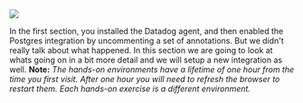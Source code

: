 <img src="/technovangelist/scenarios/k8s6-applications/assets/nginxdash.png" class="heroimg"/>

In the first section, you installed the Datadog agent, and then enabled the Postgres integration by uncommenting a set of annotations. But we didn't really talk about what happened. In this section we are going to look at whats going on in a bit more detail and we will setup a new integration as well. 
  **Note:** *The hands-on environments have a lifetime of one hour from the time you first visit. After one hour you will need to refresh the browser to restart them. Each hands-on exercise is a different environment.*